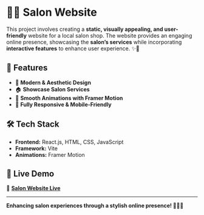 # 💇‍♂️ Salon Website

This project involves creating a **static, visually appealing, and user-friendly** website for a local salon shop. The website provides an engaging online presence, showcasing the **salon’s services** while incorporating **interactive features** to enhance user experience. ✨💈

## 🌟 Features
- 🎨 **Modern & Aesthetic Design**
- 🏠 **Showcase Salon Services**
- 🔄 **Smooth Animations with Framer Motion**
- 📱 **Fully Responsive & Mobile-Friendly**

## 🛠 Tech Stack
- **Frontend:** React.js, HTML, CSS, JavaScript
- **Framework:** Vite
- **Animations:** Framer Motion

## 🚀 Live Demo
🔗 **[Salon Website Live](https://dineshkumarc-mens-look.netlify.app/)**

---
**Enhancing salon experiences through a stylish online presence! 🚀💇‍♂️**

